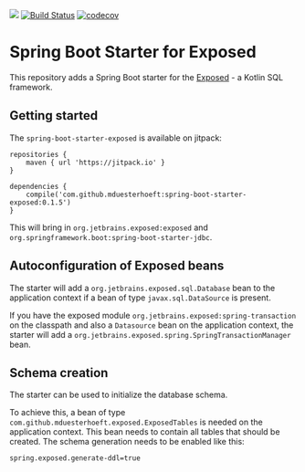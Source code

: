 [![](https://jitpack.io/v/mduesterhoeft/spring-boot-starter-exposed.svg)](https://jitpack.io/#mduesterhoeft/spring-boot-starter-exposed)
[![Build Status](https://travis-ci.org/mduesterhoeft/spring-boot-starter-exposed.svg?branch=master)](https://travis-ci.org/mduesterhoeft/spring-boot-starter-exposed)
[![codecov](https://codecov.io/gh/mduesterhoeft/spring-boot-starter-exposed/branch/master/graph/badge.svg)](https://codecov.io/gh/mduesterhoeft/spring-boot-starter-exposed)

# Spring Boot Starter for Exposed

This repository adds a Spring Boot starter for the [Exposed](https://github.com/JetBrains/Exposed) - a Kotlin SQL framework.

## Getting started

The `spring-boot-starter-exposed` is available on jitpack:

```
repositories {
    maven { url 'https://jitpack.io' }
}

dependencies {
    compile('com.github.mduesterhoeft:spring-boot-starter-exposed:0.1.5')
}
```

This will bring in `org.jetbrains.exposed:exposed` and `org.springframework.boot:spring-boot-starter-jdbc`.

## Autoconfiguration of Exposed beans

The starter will add a `org.jetbrains.exposed.sql.Database` bean to the application context if a bean of type `javax.sql.DataSource` is present.

If you have the exposed module `org.jetbrains.exposed:spring-transaction` on the classpath and also a `Datasource` bean on the application context, the starter will add a `org.jetbrains.exposed.spring.SpringTransactionManager` bean.

## Schema creation

The starter can be used to initialize the database schema.

To achieve this, a bean of type `com.github.mduesterhoeft.exposed.ExposedTables` is needed on the application context. This bean needs to contain all tables that should be created. The schema generation needs to be enabled like this:

```
spring.exposed.generate-ddl=true
```
